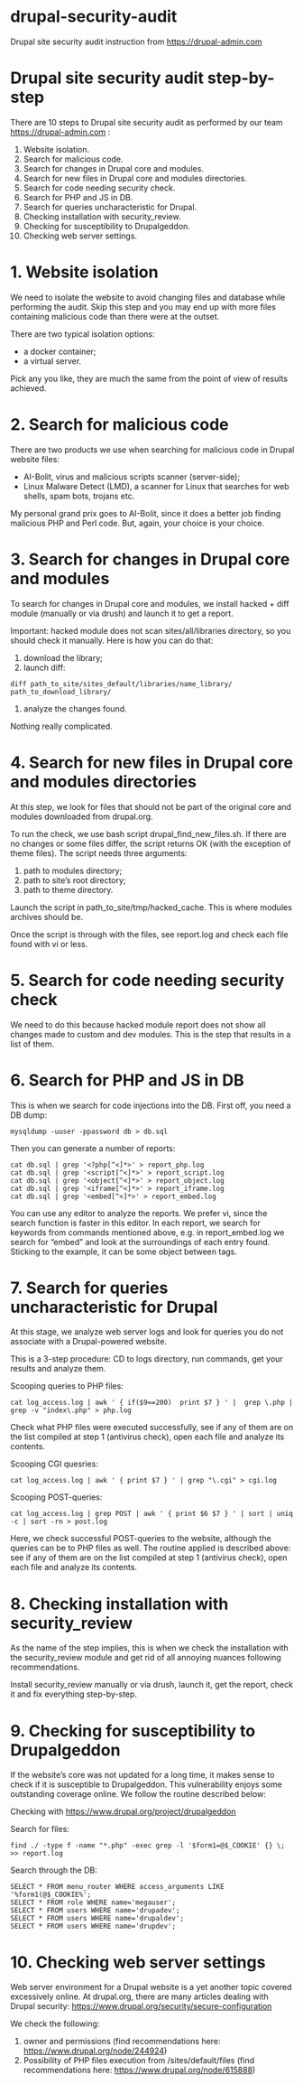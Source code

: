 # drupal-security-audit

Drupal site security audit instruction from https://drupal-admin.com

# Drupal site security audit step-by-step

There are 10 steps to Drupal site security audit as performed by our team https://drupal-admin.com :

1. Website isolation.
1. Search for malicious code.
1. Search for changes in Drupal core and modules.
1. Search for new files in Drupal core and modules directories.
1. Search for code needing security check.
1. Search for PHP and JS in DB.
1. Search for queries uncharacteristic for Drupal.
1. Checking installation with security_review.
1. Checking for susceptibility to Drupalgeddon.
1. Checking web server settings.

# 1. Website isolation

We need to isolate the website to avoid changing files and database while performing the audit. Skip this step and you may end up with more files containing malicious code than there were at the outset.

There are two typical isolation options:

* a docker container;
* a virtual server.

Pick any you like, they are much the same from the point of view of results achieved.

# 2. Search for malicious code

There are two products we use when searching for malicious code in Drupal website files:

* AI-Bolit, virus and malicious scripts scanner (server-side);
* Linux Malware Detect (LMD), a scanner for Linux that searches for web shells, spam bots, trojans etc.

My personal grand prix goes to AI-Bolit, since it does a better job finding malicious PHP and Perl code. But, again, your choice is your choice.

# 3. Search for changes in Drupal core and modules

To search for changes in Drupal core and modules, we install hacked + diff module (manually or via drush) and launch it to get a report.

Important: hacked module does not scan sites/all/libraries directory, so you should check it manually. Here is how you can do that:

1. download the library;
1. launch diff:
```
diff path_to_site/sites_default/libraries/name_library/ path_to_download_library/
```
1. analyze the changes found.

Nothing really complicated.

# 4. Search for new files in Drupal core and modules directories
At this step, we look for files that should not be part of the original core and modules downloaded from drupal.org.

To run the check, we use bash script drupal_find_new_files.sh. If there are no changes or some files differ, the script returns OK (with the exception of theme files). The script needs three arguments:

1. path to modules directory;
1. path to site’s root directory;
1. path to theme directory.

Launch the script in path_to_site/tmp/hacked_cache. This is where modules archives should be.

Once the script is through with the files, see report.log and check each file found with vi or less.

# 5. Search for code needing security check
We need to do this because hacked module report does not show all changes made to custom and dev modules. This is the step that results in a list of them.

# 6. Search for PHP and JS in DB
This is when we search for code injections into the DB. First off, you need a DB dump:
```
mysqldump -uuser -ppassword db > db.sql
```
Then you can generate a number of reports:
```
cat db.sql | grep '<?php[^<]*>' > report_php.log
cat db.sql | grep '<script[^<]*>' > report_script.log
cat db.sql | grep '<object[^<]*>' > report_object.log
cat db.sql | grep '<iframe[^<]*>' > report_iframe.log
cat db.sql | grep '<embed[^<]*>' > report_embed.log
```
You can use any editor to analyze the reports. We prefer vi, since the search function is faster in this editor. In each report, we search for keywords from commands mentioned above, e.g. in report_embed.log we search for “embed” and look at the surroundings of each entry found. Sticking to the example, it can be some object between <embed></embed> tags.

# 7. Search for queries uncharacteristic for Drupal

At this stage, we analyze web server logs and look for queries you do not associate with a Drupal-powered website.

This is a 3-step procedure: CD to logs directory, run commands, get your results and analyze them.

Scooping queries to PHP files:
```
cat log_access.log | awk ' { if($9==200)  print $7 } ' |  grep \.php | grep -v "index\.php" > php.log
```
Check what PHP files were executed successfully, see if any of them are on the list compiled at step 1 (antivirus check), open each file and analyze its contents.

Scooping CGI quesries:
```
cat log_access.log | awk ' { print $7 } ' | grep "\.cgi" > cgi.log
```
Scooping POST-queries:
```
cat log_access.log | grep POST | awk ' { print $6 $7 } ' | sort | uniq -c | sort -rn > post.log
```
Here, we check successful POST-queries to the website, although the queries can be to PHP files as well. The routine applied is described above: see if any of them are on the list compiled at step 1 (antivirus check), open each file and analyze its contents.

# 8. Checking installation with security_review
As the name of the step implies, this is when we check the installation with the security_review module and get rid of all annoying nuances following recommendations.

Install security_review manually or via drush, launch it, get the report, check it and fix everything step-by-step.

# 9. Checking for susceptibility to Drupalgeddon
If the website’s core was not updated for a long time, it makes sense to check if it is susceptible to Drupalgeddon. This vulnerability enjoys some outstanding coverage online. We follow the routine described below:

Checking with https://www.drupal.org/project/drupalgeddon

Search for files:
```
find ./ -type f -name "*.php" -exec grep -l '$form1=@$_COOKIE' {} \; >> report.log
```
Search through the DB:
```
SELECT * FROM menu_router WHERE access_arguments LIKE '%form1(@$_COOKIE%';
SELECT * FROM role WHERE name='megauser';
SELECT * FROM users WHERE name='drupadev';
SELECT * FROM users WHERE name='drupaldev';
SELECT * FROM users WHERE name='drupdev';
```
# 10. Checking web server settings
Web server environment for a Drupal website is a yet another topic covered excessively online. At drupal.org, there are many articles dealing with Drupal security: https://www.drupal.org/security/secure-configuration

We check the following:
1. owner and permissions (find recommendations here: https://www.drupal.org/node/244924)
1. Possibility of PHP files execution from /sites/default/files (find recommendations here: https://www.drupal.org/node/615888)
